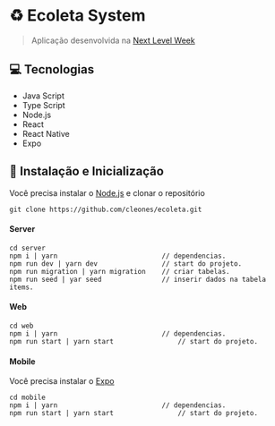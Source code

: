# :recycle: Ecoleta System
> Aplicação desenvolvida na [Next Level Week](https://nextlevelweek.com/)
## :computer: Tecnologias

- Java Script
- Type Script
- Node.js
- React
- React Native
- Expo
## :construction_worker: Instalação e Inicialização

Você precisa instalar o [Node.js](https://nodejs.org/en/download/) e clonar o repositório
```
git clone https://github.com/cleones/ecoleta.git
```


#### Server
```
cd server
npm i | yarn                          // dependencias.
npm run dev | yarn dev                // start do projeto.
npm run migration | yarn migration    // criar tabelas.
npm run seed | yar seed               // inserir dados na tabela items.
```
#### Web
```
cd web
npm i | yarn                          // dependencias.
npm run start | yarn start                // start do projeto.
```

#### Mobile
Você precisa instalar o [Expo](https://expo.io/learn)
```
cd mobile
npm i | yarn                          // dependencias.
npm run start | yarn start                // start do projeto.
```
